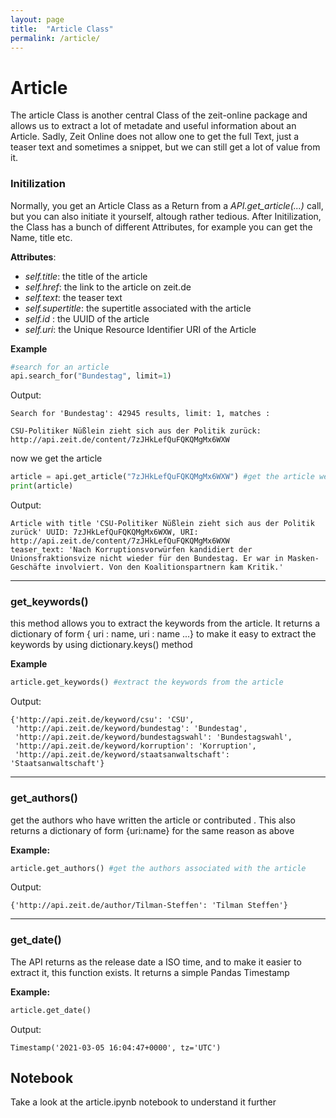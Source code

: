 ```yaml
---
layout: page
title:  "Article Class"
permalink: /article/
---
```


# Article

The article Class is another central Class of the zeit-online package and allows us to extract a lot of metadate and useful information about an Article. Sadly, Zeit Online does not allow one to get the full Text, just  a teaser text and sometimes a snippet, but we can still get a lot of value from it.

### Initilization

Normally, you get an Article Class as a Return from a *API.get_article(...)* call, but you can also initiate it yourself, altough rather tedious. After Initilization, the Class has a bunch of different Attributes, for example you can get the Name, title etc.

**Attributes**:

- *self.title*: the title of the article
- *self.href*: the link to the article on zeit.de
- *self.text*: the teaser text
- *self.supertitle*: the supertitle associated with the article
- *self.id* : the UUID of the article
- *self.uri*: the Unique Resource Identifier URI of the Article

**Example**

```python
#search for an article
api.search_for("Bundestag", limit=1)
```

Output:

```
Search for 'Bundestag': 42945 results, limit: 1, matches : 
 
CSU-Politiker Nüßlein zieht sich aus der Politik zurück: http://api.zeit.de/content/7zJHkLefQuFQKQMgMx6WXW
```

now we get the article

```python
article = api.get_article("7zJHkLefQuFQKQMgMx6WXW") #get the article we just searched for
print(article)
```

Output: 

```
Article with title 'CSU-Politiker Nüßlein zieht sich aus der Politik zurück' UUID: 7zJHkLefQuFQKQMgMx6WXW, URI: http://api.zeit.de/content/7zJHkLefQuFQKQMgMx6WXW 
teaser_text: 'Nach Korruptionsvorwürfen kandidiert der Unionsfraktionsvize nicht wieder für den Bundestag. Er war in Masken-Geschäfte involviert. Von den Koalitionspartnern kam Kritik.'
```

***

### get_keywords()

this method allows you to extract the keywords from the article. It returns a dictionary of form { uri : name, uri : name ...} to make it easy to extract the keywords by using dictionary.keys() method

**Example**

```python
article.get_keywords() #extract the keywords from the article
```

Output:

```
{'http://api.zeit.de/keyword/csu': 'CSU',
 'http://api.zeit.de/keyword/bundestag': 'Bundestag',
 'http://api.zeit.de/keyword/bundestagswahl': 'Bundestagswahl',
 'http://api.zeit.de/keyword/korruption': 'Korruption',
 'http://api.zeit.de/keyword/staatsanwaltschaft': 'Staatsanwaltschaft'}
```

***

### get_authors()

get the authors who have written the article or contributed . This also returns a dictionary of form {uri:name} for the same reason as above

**Example:**

```python
article.get_authors() #get the authors associated with the article
```

Output:

```
{'http://api.zeit.de/author/Tilman-Steffen': 'Tilman Steffen'}
```

***

### get_date()

The API returns as the release date a ISO time, and to make it easier to extract it, this function exists. It returns a simple Pandas Timestamp

**Example:**

```python
article.get_date()
```

Output:

```
Timestamp('2021-03-05 16:04:47+0000', tz='UTC')
```

## Notebook

Take a look at the article.ipynb notebook to understand it further
